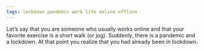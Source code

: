 ```yaml
---
tags: lockdown pandemic work life online offline 
---
```

Let’s say that you are someone who usually works online and that your favorite exercise is a short walk (or jog). Suddenly, there is a pandemic and a lockdown. At that point you realize that you had already been in lockdown.
